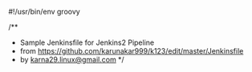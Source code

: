 #!/usr/bin/env groovy

/**
 * Sample Jenkinsfile for Jenkins2 Pipeline
 * from https://github.com/karunakar999/k123/edit/master/Jenkinsfile
 * by karna29.linux@gmail.com
 */
 
